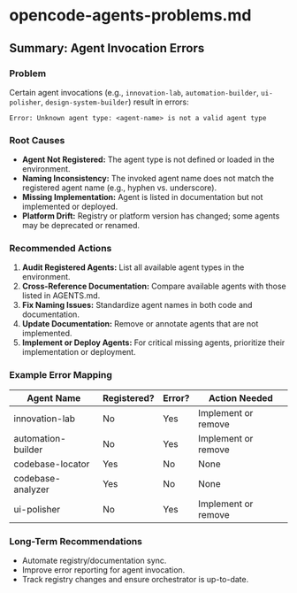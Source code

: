 # opencode-agents-problems.md

## Summary: Agent Invocation Errors

### Problem
Certain agent invocations (e.g., `innovation-lab`, `automation-builder`, `ui-polisher`, `design-system-builder`) result in errors:
```
Error: Unknown agent type: <agent-name> is not a valid agent type
```

### Root Causes
- **Agent Not Registered:** The agent type is not defined or loaded in the environment.
- **Naming Inconsistency:** The invoked agent name does not match the registered agent name (e.g., hyphen vs. underscore).
- **Missing Implementation:** Agent is listed in documentation but not implemented or deployed.
- **Platform Drift:** Registry or platform version has changed; some agents may be deprecated or renamed.

### Recommended Actions
1. **Audit Registered Agents:** List all available agent types in the environment.
2. **Cross-Reference Documentation:** Compare available agents with those listed in AGENTS.md.
3. **Fix Naming Issues:** Standardize agent names in both code and documentation.
4. **Update Documentation:** Remove or annotate agents that are not implemented.
5. **Implement or Deploy Agents:** For critical missing agents, prioritize their implementation or deployment.

### Example Error Mapping

| Agent Name             | Registered? | Error?        | Action Needed         |
|------------------------|-------------|---------------|----------------------|
| innovation-lab         | No          | Yes           | Implement or remove  |
| automation-builder     | No          | Yes           | Implement or remove  |
| codebase-locator       | Yes         | No            | None                 |
| codebase-analyzer      | Yes         | No            | None                 |
| ui-polisher            | No          | Yes           | Implement or remove  |

### Long-Term Recommendations
- Automate registry/documentation sync.
- Improve error reporting for agent invocation.
- Track registry changes and ensure orchestrator is up-to-date.
